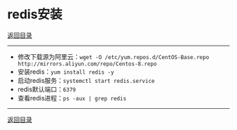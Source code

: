 # redis安装

[返回目录](/linux/README.md)

---

- 修改下载源为阿里云：`wget -O /etc/yum.repos.d/CentOS-Base.repo http://mirrors.aliyun.com/repo/Centos-8.repo`
- 安装redis：`yum install redis -y`
- 启动redis服务：`systemctl start redis.service`
- redis默认端口：`6379`
- 查看redis进程：`ps -aux | grep redis`

---
[返回目录](/linux/README.md)
